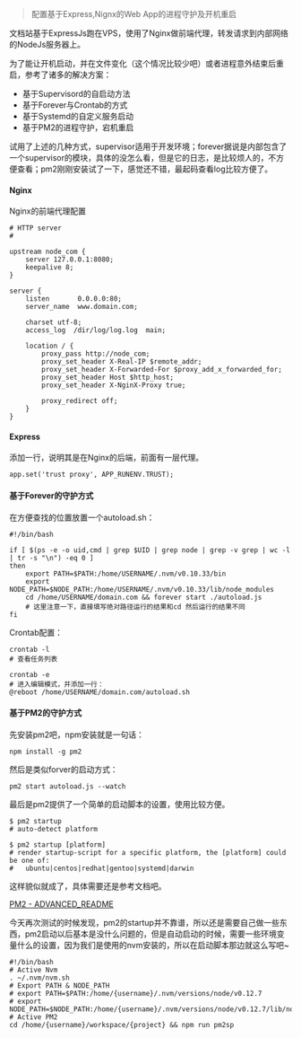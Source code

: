> 配置基于Express,Nignx的Web App的进程守护及开机重启


文档站基于ExpressJs跑在VPS，使用了Nginx做前端代理，转发请求到内部网络的NodeJs服务器上。

为了能让开机启动，并在文件变化（这个情况比较少吧）或者进程意外结束后重启，参考了诸多的解决方案：

* 基于Supervisord的自启动方法
* 基于Forever与Crontab的方式
* 基于Systemd的自定义服务启动
* 基于PM2的进程守护，宕机重启
 
试用了上述的几种方式，supervisor适用于开发环境；forever据说是内部包含了一个supervisor的模块，具体的没怎么看，但是它的日志，是比较烦人的，不方便查看；pm2刚刚安装试了一下，感觉还不错，最起码查看log比较方便了。

#### Nginx

Nginx的前端代理配置

    # HTTP server
    #
    
    upstream node_com {
        server 127.0.0.1:8080;
        keepalive 8;
    }

    server {
        listen       0.0.0.0:80;
        server_name  www.domain.com;
    
        charset utf-8;
        access_log  /dir/log/log.log  main;

        location / {
            proxy_pass http://node_com;	
            proxy_set_header X-Real-IP $remote_addr;
            proxy_set_header X-Forwarded-For $proxy_add_x_forwarded_for;
            proxy_set_header Host $http_host;
            proxy_set_header X-NginX-Proxy true;
        
            proxy_redirect off;
        }
    }
    
#### Express

添加一行，说明其是在Nginx的后端，前面有一层代理。

	app.set('trust proxy', APP_RUNENV.TRUST);
	
	
#### 基于Forever的守护方式

在方便查找的位置放置一个autoload.sh：

    #!/bin/bash
    
    if [ $(ps -e -o uid,cmd | grep $UID | grep node | grep -v grep | wc -l | tr -s "\n") -eq 0 ]
    then
        export PATH=$PATH:/home/USERNAME/.nvm/v0.10.33/bin
        export NODE_PATH=$NODE_PATH:/home/USERNAME/.nvm/v0.10.33/lib/node_modules
        cd /home/USERNAME/domain.com && forever start ./autoload.js
        # 这里注意一下，直接填写绝对路径运行的结果和cd 然后运行的结果不同
    fi
    
Crontab配置：

	crontab -l
	# 查看任务列表
	
	crontab -e
	# 进入编辑模式，并添加一行：
	@reboot /home/USERNAME/domain.com/autoload.sh

#### 基于PM2的守护方式

先安装pm2吧，npm安装就是一句话：

	npm install -g pm2
	
然后是类似forver的启动方式：

	pm2 start autoload.js --watch
	
最后是pm2提供了一个简单的启动脚本的设置，使用比较方便。

	$ pm2 startup
	# auto-detect platform
	
	$ pm2 startup [platform]
	# render startup-script for a specific platform, the [platform] could be one of:
	#   ubuntu|centos|redhat|gentoo|systemd|darwin
	
这样貌似就成了，具体需要还是参考文档吧。

[PM2 - ADVANCED_README](https://github.com/Unitech/PM2/blob/development/ADVANCED_README.md)

今天再次测试的时候发现，pm2的startup并不靠谱，所以还是需要自己做一些东西，pm2启动以后基本是没什么问题的，但是自动启动的时候，需要一些环境变量什么的设置，因为我们是使用的nvm安装的，所以在启动脚本那边就这么写吧~

    #!/bin/bash
    # Active Nvm
    . ~/.nvm/nvm.sh
    # Export PATH & NODE_PATH
    # export PATH=$PATH:/home/{username}/.nvm/versions/node/v0.12.7
    # export NODE_PATH=$NODE_PATH:/home/{username}/.nvm/versions/node/v0.12.7/lib/node_modules
    # Active PM2
    cd /home/{username}/workspace/{project} && npm run pm2sp
